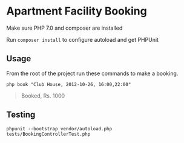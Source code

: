 # Apartment Facility Booking

Make sure PHP 7.0 and composer are installed

Run `composer install` to configure autoload and get PHPUnit 

## Usage

From the root of the project run these commands to make a booking.

`php book "Club House, 2012-10-26, 16:00,22:00"`
> Booked, Rs. 1000

## Testing

`phpunit --bootstrap vendor/autoload.php tests/BookingControllerTest.php`
